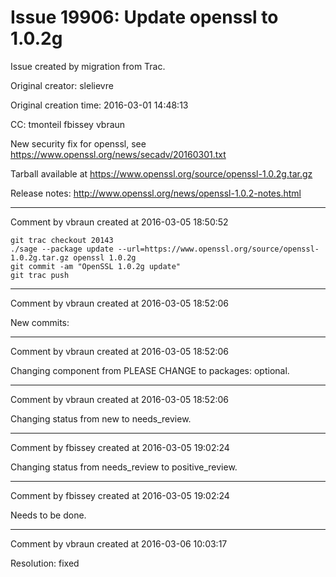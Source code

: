# Issue 19906: Update openssl to 1.0.2g

Issue created by migration from Trac.

Original creator: slelievre

Original creation time: 2016-03-01 14:48:13

CC:  tmonteil fbissey vbraun

New security fix for openssl, see https://www.openssl.org/news/secadv/20160301.txt

Tarball available at https://www.openssl.org/source/openssl-1.0.2g.tar.gz

Release notes: http://www.openssl.org/news/openssl-1.0.2-notes.html



---

Comment by vbraun created at 2016-03-05 18:50:52


```
git trac checkout 20143
./sage --package update --url=https://www.openssl.org/source/openssl-1.0.2g.tar.gz openssl 1.0.2g
git commit -am "OpenSSL 1.0.2g update"
git trac push
```



---

Comment by vbraun created at 2016-03-05 18:52:06

New commits:


---

Comment by vbraun created at 2016-03-05 18:52:06

Changing component from PLEASE CHANGE to packages: optional.


---

Comment by vbraun created at 2016-03-05 18:52:06

Changing status from new to needs_review.


---

Comment by fbissey created at 2016-03-05 19:02:24

Changing status from needs_review to positive_review.


---

Comment by fbissey created at 2016-03-05 19:02:24

Needs to be done.


---

Comment by vbraun created at 2016-03-06 10:03:17

Resolution: fixed
